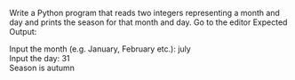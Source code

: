 Write a Python program that reads two integers representing a month and day and prints the season for that month and day. Go to the editor
Expected Output:

Input the month (e.g. January, February etc.): july                     
Input the day: 31                                                       
Season is autumn  